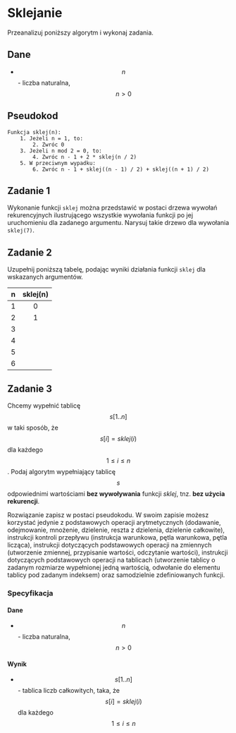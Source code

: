 # Sklejanie

Przeanalizuj poniższy algorytm i wykonaj zadania.

## Dane

- $$n$$ - liczba naturalna, $$n>0$$

## Pseudokod

```
Funkcja sklej(n):
    1. Jeżeli n = 1, to:
        2. Zwróc 0
    3. Jeżeli n mod 2 = 0, to:
        4. Zwróc n - 1 + 2 * sklej(n / 2)
    5. W przeciwnym wypadku:
        6. Zwróc n - 1 + sklej((n - 1) / 2) + sklej((n + 1) / 2)
```

## Zadanie 1

Wykonanie funkcji `sklej` można przedstawić w postaci drzewa wywołań rekurencyjnych ilustrującego wszystkie wywołania funkcji po jej uruchomieniu dla zadanego argumentu. Narysuj takie drzewo dla wywołania `sklej(7)`.

## Zadanie 2

Uzupełnij poniższą tabelę, podając wyniki działania funkcji `sklej` dla wskazanych argumentów.

| n | sklej(n) |
| :---: | :---: |
| 1 | 0 |
| 2 | 1 |
| 3 |   |
| 4 |   |
| 5 |   |
| 6 |   |

## Zadanie 3

Chcemy wypełnić tablicę $$s[1..n]$$ w taki sposób, że $$s[i]=sklej(i)$$ dla każdego $$1\leq i\leq n$$. Podaj algorytm wypełniający tablicę $$s$$ odpowiednimi wartościami **bez wywoływania** funkcji *sklej*, tnz. **bez użycia rekurencji**.

Rozwiązanie zapisz w postaci pseudokodu. W swoim zapisie możesz korzystać jedynie z podstawowych operacji arytmetycznych (dodawanie, odejmowanie, mnożenie, dzielenie, reszta z dzielenia, dzielenie całkowite), instrukcji kontroli przepływu (instrukcja warunkowa, pętla warunkowa, pętla licząca), instrukcji dotyczących podstawowych operacji na zmiennych (utworzenie zmiennej, przypisanie wartości, odczytanie wartości), instrukcji dotyczących podstawowych operacji na tablicach (utworzenie tablicy o zadanym rozmiarze wypełnionej jedną wartością, odwołanie do elementu tablicy pod zadanym indeksem) oraz samodzielnie zdefiniowanych funkcji.

### Specyfikacja

#### Dane

- $$n$$ - liczba naturalna, $$n>0$$

#### Wynik

- $$s[1..n]$$ - tablica liczb całkowitych, taka, że $$s[i]=sklej(i)$$ dla każdego $$1\leq i\leq n$$